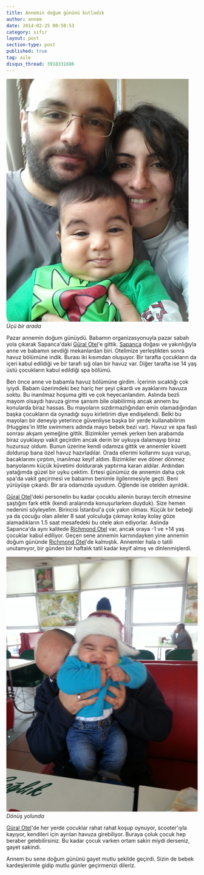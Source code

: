 ```yaml
---
title: Annemin doğum gününü kutladık
author: annem
date: 2014-02-25 00:50:53
category: sıfır
layout: post
section-type: post
published: true
tag: aile
disqus_thread: 3918331686
---
```


![Üçü bir arada](/img/posts/annemin-dogum-gunu.jpg)
*Üçü bir arada*

Pazar annemin doğum günüydü. Babamın organizasyonuyla pazar sabah yola çıkarak Sapanca'daki <a href="http://www.booking.com/hotel/tr/gural-sapanca-wellness-park.html?aid=383020" target="_blank">Güral Otel</a>'e gittik. <a href="http://www.booking.com/searchresults.html?city=-769098;aid=383020" target="_blank">Sapanca</a> doğası ve yakınlığıyla anne ve babamın sevdiği mekanlardan biri. Otelimize yerleştikten sonra havuz bölümüne indik. Burası iki kısımdan oluşuyor. Bir tarafta çocukların da içeri kabul edildiği ve bir tarafı sığ olan bir havuz var. Diğer tarafta ise 14 yaş üstü çocukların kabul edildiği spa bölümü.

Ben önce anne ve babamla havuz bölümüne girdim. İçerinin sıcaklığı çok iyiydi. Babam üzerimdeki bez hariç her şeyi çıkardı ve ayaklarımı havuza soktu. Bu inanılmaz hoşuma gitti ve çok heyecanlandım. Aslında bezli mayom olsaydı havuza girme şansım bile olabilirmiş ancak annem bu konularda biraz hassas. Bu mayoların sızdırmazlığından emin olamadığından başka çocukların da oynadığı suyu kirletirim diye endişelendi. Belki bu mayoları bir deneyip yeterince güvenliyse başka bir yerde kullanabilirim (Huggies'in little swimmers adında mayo bebek bezi var). Havuz ve spa faslı sonrası akşam yemeğine gittik. Bizimkiler yemek yerken ben arabamda biraz uyuklayıp vakit geçirdim ancak derin bir uykuya dalamayıp biraz huzursuz oldum. Bunun üzerine kendi odamıza gittik ve annemler küveti doldurup bana özel havuz hazırladılar. Orada ellerimi kollarımı suya vurup, bacaklarımı çırptım, inanılmaz keyif aldım. Bizimkiler eve döner dönmez banyolarımı küçük küvetimi doldurarak yaptırma kararı aldılar. Ardından yatağımda güzel bir uyku çektim. Ertesi günümüz de annemin daha çok spa'da vakit geçirmesi ve babamın benimle ilgilenmesiyle geçti. Beni yürüyüşe çıkardı. Bir ara odamızda uyudum. Öğlende ise otelden ayrıldık.

<a href="http://www.booking.com/hotel/tr/gural-sapanca-wellness-park.html?aid=383020" target="_blank">Güral Otel</a>'deki personelin bu kadar çocuklu ailenin burayı tercih etmesine şaştığını fark ettik (kendi aralarında konuşurlarken duyduk). Size hemen nedenini söyleyelim. Birincisi İstanbul'a çok yakın olması. Küçük bir bebeği ya da çocuğu olan aileler 8 saat yolculuğa çıkmayı kolay kolay göze alamadıkların 1.5 saat mesafedeki bu otele akın ediyorlar. Aslında Sapanca'da aynı kalitede <a href="http://www.booking.com/hotel/tr/richmond-nua-wellness-spa.html?aid=383020" target="_blank">Richmond Otel</a> var, ancak oraya -1 ve +14 yaş çocuklar kabul ediliyor. Geçen sene annemin karnındayken yine annemin doğum gününde <a href="http://www.booking.com/hotel/tr/richmond-nua-wellness-spa.html?aid=383020" target="_blank">Richmond Otel</a>'de kalmıştık. Annemler hala o tatili unutamıyor, bir günden bir haftalık tatil kadar keyif almış ve dinlenmişlerdi.

![Dönüş yolunda](/img/posts/sapanca-donus-yolu.jpg)
*Dönüş yolunda*

<a href="http://www.booking.com/hotel/tr/gural-sapanca-wellness-park.html?aid=383020" target="_blank">Güral Otel</a>'de her yerde çocuklar rahat rahat koşup oynuyor, scooter'ıyla kayıyor, kendileri için ayrılan havuza girebiliyor. Buraya çoluk çocuk hep beraber gelebilirsiniz. Bu kadar çocuk varken ortam sakin miydi derseniz, gayet sakindi.

Annem bu sene doğum gününü gayet mutlu şekilde geçirdi. Sizin de bebek kardeşlerimle gidip mutlu günler geçirmenizi dileriz.
